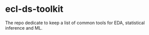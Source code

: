 # ecl-ds-toolkit
The repo dedicate to keep a list of common tools for EDA, statistical inference and ML.

